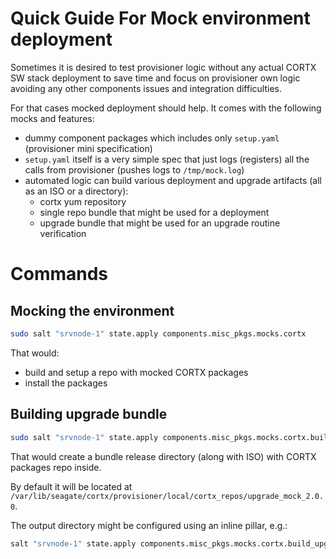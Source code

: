 # Quick Guide For Mock environment deployment

Sometimes it is desired to test provisioner logic without any actual CORTX SW stack
deployment to save time and focus on provisioner own logic avoiding any other
components issues and integration difficulties.

For that cases mocked deployment should help. It comes with the following mocks and features:

- dummy component packages which includes only `setup.yaml` (provisioner mini specification)
- `setup.yaml` itself is a very simple spec that just logs (registers) all the calls from provisioner
  (pushes logs to `/tmp/mock.log`)
- automated logic can build various deployment and upgrade artifacts (all as an ISO or a directory):
  - cortx yum repository
  - single repo bundle that might be used for a deployment
  - upgrade bundle that might be used for an upgrade routine verification

# Commands

## Mocking the environment

```bash
sudo salt "srvnode-1" state.apply components.misc_pkgs.mocks.cortx
```

That would:

- build and setup a repo with mocked CORTX packages
- install the packages

## Building upgrade bundle

```bash
sudo salt "srvnode-1" state.apply components.misc_pkgs.mocks.cortx.build_upgrade
```

That would create a bundle release directory (along with ISO) with CORTX packages repo inside.

By default it will be located at `/var/lib/seagate/cortx/provisioner/local/cortx_repos/upgrade_mock_2.0.0`.

The output directory might be configured using an inline pillar, e.g.:

```bash
salt "srvnode-1" state.apply components.misc_pkgs.mocks.cortx.build_upgrade pillar='{"inline": {"upgrade_repo_dir": "/tmp/upgrade"}}'
```
